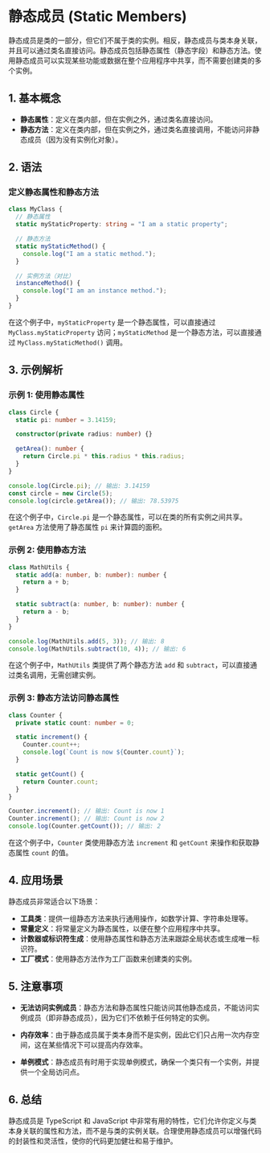 # 静态成员 (Static Members)

静态成员是类的一部分，但它们不属于类的实例。相反，静态成员与类本身关联，并且可以通过类名直接访问。静态成员包括静态属性（静态字段）和静态方法。使用静态成员可以实现某些功能或数据在整个应用程序中共享，而不需要创建类的多个实例。

## 1. **基本概念**

- **静态属性**：定义在类内部，但在实例之外，通过类名直接访问。
- **静态方法**：定义在类内部，但在实例之外，通过类名直接调用，不能访问非静态成员（因为没有实例化对象）。

## 2. **语法**

### 定义静态属性和静态方法

```typescript
class MyClass {
  // 静态属性
  static myStaticProperty: string = "I am a static property";

  // 静态方法
  static myStaticMethod() {
    console.log("I am a static method.");
  }

  // 实例方法（对比）
  instanceMethod() {
    console.log("I am an instance method.");
  }
}
```

在这个例子中，`myStaticProperty` 是一个静态属性，可以直接通过 `MyClass.myStaticProperty` 访问；`myStaticMethod` 是一个静态方法，可以直接通过 `MyClass.myStaticMethod()` 调用。

## 3. **示例解析**

### 示例 1: 使用静态属性

```typescript
class Circle {
  static pi: number = 3.14159;

  constructor(private radius: number) {}

  getArea(): number {
    return Circle.pi * this.radius * this.radius;
  }
}

console.log(Circle.pi); // 输出: 3.14159
const circle = new Circle(5);
console.log(circle.getArea()); // 输出: 78.53975
```

在这个例子中，`Circle.pi` 是一个静态属性，可以在类的所有实例之间共享。`getArea` 方法使用了静态属性 `pi` 来计算圆的面积。

### 示例 2: 使用静态方法

```typescript
class MathUtils {
  static add(a: number, b: number): number {
    return a + b;
  }

  static subtract(a: number, b: number): number {
    return a - b;
  }
}

console.log(MathUtils.add(5, 3)); // 输出: 8
console.log(MathUtils.subtract(10, 4)); // 输出: 6
```

在这个例子中，`MathUtils` 类提供了两个静态方法 `add` 和 `subtract`，可以直接通过类名调用，无需创建实例。

### 示例 3: 静态方法访问静态属性

```typescript
class Counter {
  private static count: number = 0;

  static increment() {
    Counter.count++;
    console.log(`Count is now ${Counter.count}`);
  }

  static getCount() {
    return Counter.count;
  }
}

Counter.increment(); // 输出: Count is now 1
Counter.increment(); // 输出: Count is now 2
console.log(Counter.getCount()); // 输出: 2
```

在这个例子中，`Counter` 类使用静态方法 `increment` 和 `getCount` 来操作和获取静态属性 `count` 的值。

## 4. **应用场景**

静态成员非常适合以下场景：

- **工具类**：提供一组静态方法来执行通用操作，如数学计算、字符串处理等。
- **常量定义**：将常量定义为静态属性，以便在整个应用程序中共享。
- **计数器或标识符生成**：使用静态属性和静态方法来跟踪全局状态或生成唯一标识符。
- **工厂模式**：使用静态方法作为工厂函数来创建类的实例。

## 5. **注意事项**

- **无法访问实例成员**：静态方法和静态属性只能访问其他静态成员，不能访问实例成员（即非静态成员），因为它们不依赖于任何特定的实例。
- **内存效率**：由于静态成员属于类本身而不是实例，因此它们只占用一次内存空间，这在某些情况下可以提高内存效率。

- **单例模式**：静态成员有时用于实现单例模式，确保一个类只有一个实例，并提供一个全局访问点。

## 6. **总结**

静态成员是 TypeScript 和 JavaScript 中非常有用的特性，它们允许你定义与类本身关联的属性和方法，而不是与类的实例关联。合理使用静态成员可以增强代码的封装性和灵活性，使你的代码更加健壮和易于维护。
